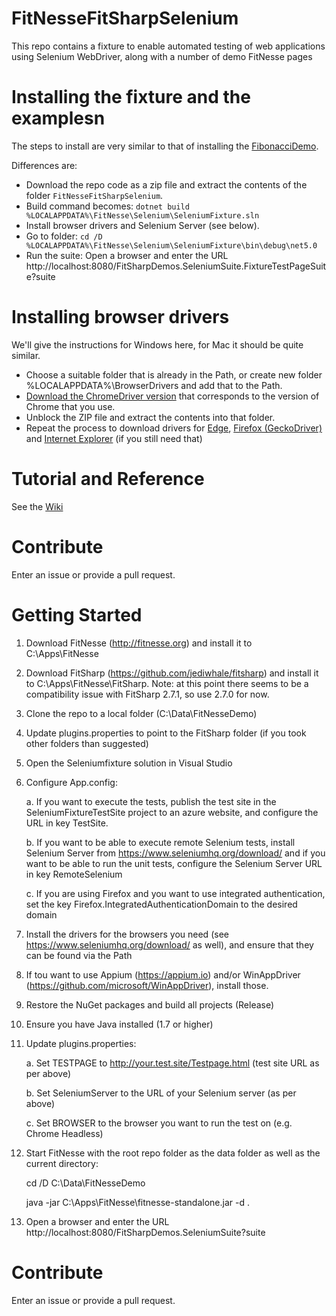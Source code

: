 # FitNesseFitSharpSelenium
This repo contains a fixture to enable automated testing of web applications using Selenium WebDriver, along with a number of demo FitNesse pages

# Installing the fixture and the examplesn
The steps to install are very similar to that of installing the [FibonacciDemo](../../../FitNesseFitSharpFibonacciDemo).

Differences are:
* Download the repo code as a zip file and extract the contents of the folder `FitNesseFitSharpSelenium`. 
* Build command becomes: `dotnet build %LOCALAPPDATA%\FitNesse\Selenium\SeleniumFixture.sln`
* Install browser drivers and Selenium Server (see below).
* Go to folder: `cd /D %LOCALAPPDATA%\FitNesse\Selenium\SeleniumFixture\bin\debug\net5.0`
* Run the suite: Open a browser and enter the URL http://localhost:8080/FitSharpDemos.SeleniumSuite.FixtureTestPageSuite?suite

# Installing browser drivers
We'll give the instructions for Windows here, for Mac it should be quite similar.

* Choose a suitable folder that is already in the Path, or create new folder %LOCALAPPDATA%\BrowserDrivers and add that to the Path.
* [Download the ChromeDriver version](https://chromedriver.chromium.org/downloads) that corresponds to the version of Chrome that you use. 
* Unblock the ZIP file and extract the contents into that folder.
* Repeat the process to download drivers for [Edge](https://developer.microsoft.com/en-us/microsoft-edge/tools/webdriver/), [Firefox (GeckoDriver)](https://github.com/mozilla/geckodriver/releases) and [Internet Explorer](https://github.com/SeleniumHQ/selenium/wiki/InternetExplorerDriver) (if you still need that)

# Tutorial and Reference
See the [Wiki](../../wiki)

# Contribute
Enter an issue or provide a pull request. 
# Getting Started
1. Download FitNesse (http://fitnesse.org) and install it to C:\Apps\FitNesse
1. Download FitSharp (https://github.com/jediwhale/fitsharp) and install it to C:\Apps\FitNesse\FitSharp. Note: at this point there seems to be a compatibility issue with FitSharp 2.7.1, so use 2.7.0 for now.
1. Clone the repo to a local folder (C:\Data\FitNesseDemo)
1. Update plugins.properties to point to the FitSharp folder (if you took other folders than suggested)
1. Open the Seleniumfixture solution in Visual Studio
1. Configure App.config: 

	a. If you want to execute the tests, publish the test site in the SeleniumFixtureTestSite project to an azure website, and configure the URL in key TestSite.

	b. If you want to be able to execute remote Selenium tests, install Selenium Server from https://www.seleniumhq.org/download/ and if you want to be able to run the unit tests, configure the Selenium Server URL in key RemoteSelenium

	c. If you are using Firefox and you want to use integrated authentication, set the key Firefox.IntegratedAuthenticationDomain to the desired domain
1. Install the drivers for the browsers you need (see https://www.seleniumhq.org/download/ as well), and ensure that they can be found via the Path
1. If tou want to use Appium (https://appium.io) and/or WinAppDriver (https://github.com/microsoft/WinAppDriver), install those.
1. Restore the NuGet packages and build all projects (Release)
1. Ensure you have Java installed (1.7 or higher)
1. Update plugins.properties:

	a. Set TESTPAGE to http://your.test.site/Testpage.html (test site URL as per above)

	b. Set SeleniumServer to the URL of your Selenium server (as per above)

	c. Set BROWSER to the browser you want to run the test on (e.g. Chrome Headless)
1. Start FitNesse with the root repo folder as the data folder as well as the current directory:

	cd /D C:\Data\FitNesseDemo
	
	java -jar C:\Apps\FitNesse\fitnesse-standalone.jar -d .
1. Open a browser and enter the URL http://localhost:8080/FitSharpDemos.SeleniumSuite?suite

# Contribute
Enter an issue or provide a pull request.
